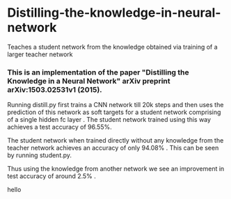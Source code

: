 # Distilling-the-knowledge-in-neural-network
Teaches a student network from the knowledge obtained via training of a larger teacher network


### This is an implementation of the paper "Distilling the Knowledge in a Neural Network" arXiv preprint arXiv:1503.02531v1 (2015).

Running distill.py first trains a CNN network till 20k steps and then uses the prediction of this network as soft targets for a student network comprising of a single hidden fc layer . The student network trained using this way achieves a test accuracy of 96.55%.

The student network when trained directly without any knowledge from the teacher network achieves an accuracy of only 94.08% .
This can be seen by running student.py.

Thus using the knowledge from another network we see an improvement in test accuracy of around 2.5% .

hello
